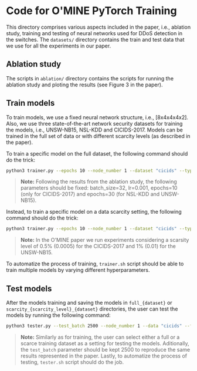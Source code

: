 # Code for O'MINE PyTorch Training 

This directory comprises various aspects included in the paper, i.e., ablation study, training and testing of neural networks used for DDoS detection in the switches. The `datasets/` directory contains the train and test data that we use for all the experiments in our paper.

## Ablation study

The scripts in `ablation/` directory contains the scripts for running the ablation study and ploting the results (see Figure 3 in the paper). 

## Train models

To train models, we use a fixed neural network structure, i.e., [8x4x4x4x2]. Also, we use three state-of-the-art network security datasets for training the models, i.e., UNSW-NB15, NSL-KDD and CICIDS-2017. Models can be trained in the full set of data or with different scarcity levels (as described in the paper). 

To train a specific model on the full dataset, the following command should do the trick:

```sh
python3 trainer.py --epochs 10 --node_number 1 --dataset "cicids" --type_features "best_7_features" --full_dataset True
```
> **Note:** Following the results from the ablation study, the following parameters should be fixed: batch_size=32, lr=0.001, epochs=10 (only for CICIDS-2017) and epochs=30 (for NSL-KDD and UNSW-NB15).

Instead, to train a specific model on a data scarcity setting, the following command should do the trick:

```sh
python3 trainer.py --epochs 10 --node_number 1 --dataset "cicids" --type_features "best_7_features" --full_dataset False --scarsity_level 0.01
```
> **Note:** In the O'MINE paper we run experiments considering a scarsity level of 0.5% (0.0005) for the CICIDS-2017 and 1% (0.01) for the UNSW-NB15.

To automatize the process of training, `trainer.sh` script should be able to train multiple models by varying different hyperparameters.

## Test models

After the models training and saving the models in `full_{dataset}` or `scarcity_{scarcity_level}_{dataset}` directories, the user can test the models by running the following command:

```sh
python3 tester.py --test_batch 2500 --node_number 1 --data "cicids" --feature_type "best_7_features" --full_dataset False --scarsity_level 0.01
```
> **Note:** Similarly as for training, the user can select either a full or a scarce training dataset as a setting for testing the models. Aditionally, the `test_batch` parameter should be kept 2500 to reproduce the same results represented in the paper. Lastly, to automatize the process of testing, `tester.sh` script should do the job.